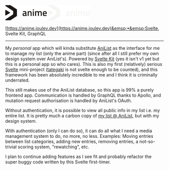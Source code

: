 <img src="/.github/assets/anime/light.svg#gh-light-mode-only" alt="Logo" height="48px">
<img src="/.github/assets/anime/dark.svg#gh-dark-mode-only" alt="Logo" height="48px">

[https://anime.joulev.dev](https://anime.joulev.dev)&emsp;•&emsp;Svelte, Svelte Kit, GraphQL

---

My _personal_ app which will kinda substitute [AniList](https://anilist.co) as the interface for me to manage my list (only the anime part) (since after all I still prefer my own design system over AniList's). Powered by [Svelte Kit](https://kit.svelte.dev) (yes it isn't v1 yet but this is a personal app so who cares). This is also my first (relatively) serious [Svelte](https://svelte.dev) mini-project ([tategaki](https://tategaki.joulev.dev) is not svelte enough to be counted), and this framework has been absolutely incredible to me and I think it is criminally underrated.

This still makes use of the AniList database, so this app is 99% a purely frontend app. Communication is handled by GraphQL thanks to Apollo, and mutation request authorisation is handled by AniList's OAuth.

Without authentication, it is possible to view all public info in my list i.e. my entire list. It is pretty much a carbon copy of [my list @ AniList](https://anilist.co/user/joulev/animelist), but with my design system.

With authentication (only I can do so), it can do all what I need a media management system to do, no more, no less. Examples: Moving entries between list categories, adding new entries, removing entries, a not-so-trivial scoring system, "rewatching", etc.

I plan to continue adding features as I see fit and probably refactor the super buggy code written by this Svelte first-timer.
